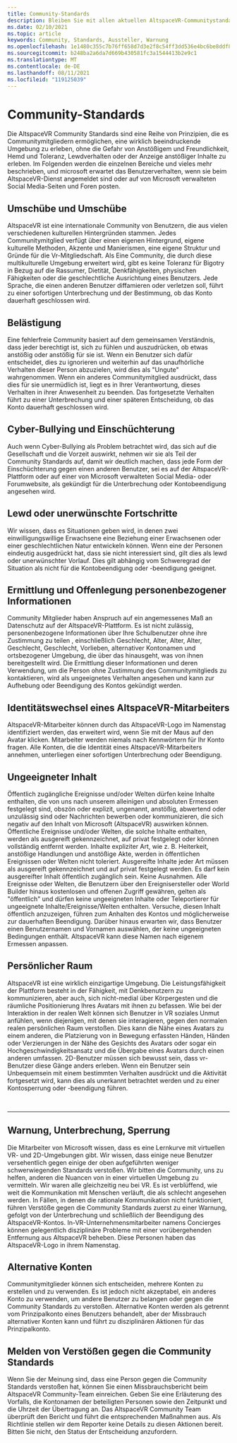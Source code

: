 ```yaml
---
title: Community-Standards
description: Bleiben Sie mit allen aktuellen AltspaceVR-Communitystandards und -verfahren für die Meldung von Verstößen auf dem neuesten Stand.
ms.date: 02/10/2021
ms.topic: article
keywords: Community, Standards, Aussteller, Warnung
ms.openlocfilehash: 1e1480c355c7b76ff658d7d3e2f8c54ff3dd536e4bc6be8ddf8378299d0250c1
ms.sourcegitcommit: b248ba2a6da7d669b430581fc3a1544413b2e9c1
ms.translationtype: MT
ms.contentlocale: de-DE
ms.lasthandoff: 08/11/2021
ms.locfileid: "119125039"
---
```

# <a name="community-standards"></a>Community-Standards

Die AltspaceVR Community Standards sind eine Reihe von Prinzipien, die es Communitymitgliedern ermöglichen, eine wirklich beeindruckende Umgebung zu erleben, ohne die Gefahr von Anstößigem und Freundlichkeit, Hemd und Toleranz, Lewdverhalten oder der Anzeige anstößiger Inhalte zu erleben. Im Folgenden werden die einzelnen Bereiche und vieles mehr beschrieben, und microsoft erwartet das Benutzerverhalten, wenn sie beim AltspaceVR-Dienst angemeldet sind oder auf von Microsoft verwalteten Social Media-Seiten und Foren posten.

## <a name="defamation-and-intolerance"></a>Umschübe und Umschübe

AltspaceVR ist eine internationale Community von Benutzern, die aus vielen verschiedenen kulturellen Hintergründen stammen. Jedes Communitymitglied verfügt über einen eigenen Hintergrund, eigene kulturelle Methoden, Akzente und Manierismen, eine eigene Struktur und Gründe für die Vr-Mitgliedschaft. Als Eine Community, die durch diese multikulturelle Umgebung erweitert wird, gibt es keine Toleranz für Bigotry in Bezug auf die Rassumer, Dietität, Denkfähigkeiten, physischen Fähigkeiten oder die geschlechtliche Ausrichtung eines Benutzers. Jede Sprache, die einen anderen Benutzer diffamieren oder verletzen soll, führt zu einer sofortigen Unterbrechung und der Bestimmung, ob das Konto dauerhaft geschlossen wird.

## <a name="harassment"></a>Belästigung 

Eine fehlerfreie Community basiert auf dem gemeinsamen Verständnis, dass jeder berechtigt ist, sich zu fühlen und auszudrücken, ob etwas anstößig oder anstößig für sie ist. Wenn ein Benutzer sich dafür entscheidet, dies zu ignorieren und weiterhin auf das unaufhörliche Verhalten dieser Person abzuzielen, wird dies als "Ungute" wahrgenommen. Wenn ein anderes Communitymitglied ausdrückt, dass dies für sie unermüdlich ist, liegt es in Ihrer Verantwortung, dieses Verhalten in ihrer Anwesenheit zu beenden. Das fortgesetzte Verhalten führt zu einer Unterbrechung und einer späteren Entscheidung, ob das Konto dauerhaft geschlossen wird.

## <a name="cyber-bullying-and-intimidation"></a>Cyber-Bullying und Einschüchterung

Auch wenn Cyber-Bullying als Problem betrachtet wird, das sich auf die Gesellschaft und die Vorzeit auswirkt, nehmen wir sie als Teil der Community Standards auf, damit wir deutlich machen, dass jede Form der Einschüchterung gegen einen anderen Benutzer, sei es auf der AltspaceVR-Plattform oder auf einer von Microsoft verwalteten Social Media- oder Forumwebsite, als gekündigt für die Unterbrechung oder Kontobeendigung angesehen wird.

## <a name="lewd-or-unwanted-advances"></a>Lewd oder unerwünschte Fortschritte

Wir wissen, dass es Situationen geben wird, in denen zwei einwilligungswillige Erwachsene eine Beziehung einer Erwachsenen oder einer geschlechtlichen Natur entwickeln können. Wenn eine der Personen eindeutig ausgedrückt hat, dass sie nicht interessiert sind, gilt dies als lewd oder unerwünschter Vorlauf. Dies gilt abhängig vom Schweregrad der Situation als nicht für die Kontobeendigung oder -beendigung geeignet.

## <a name="discovery-and-disclosure-of-personal-information"></a>Ermittlung und Offenlegung personenbezogener Informationen

Community Mitglieder haben Anspruch auf ein angemessenes Maß an Datenschutz auf der AltspaceVR-Plattform. Es ist nicht zulässig, personenbezogene Informationen über Ihre Schulbenutzer ohne ihre Zustimmung zu teilen , einschließlich Geschlecht, Alter, Alter, Alter, Geschlecht, Geschlecht, Vorlieben, alternativer Kontonamen und ortsbezogener Umgebung, die über das hinausgeht, was von ihnen bereitgestellt wird. Die Ermittlung dieser Informationen und deren Verwendung, um die Person ohne Zustimmung des Communitymitglieds zu kontaktieren, wird als ungeeignetes Verhalten angesehen und kann zur Aufhebung oder Beendigung des Kontos gekündigt werden.

## <a name="impersonation-of-an-altspacevr-employee"></a>Identitätswechsel eines AltspaceVR-Mitarbeiters

AltspaceVR-Mitarbeiter können durch das AltspaceVR-Logo im Namenstag identifiziert werden, das erweitert wird, wenn Sie mit der Maus auf den Avatar klicken. Mitarbeiter werden niemals nach Kennwörtern für Ihr Konto fragen. Alle Konten, die die Identität eines AltspaceVR-Mitarbeiters annehmen, unterliegen einer sofortigen Unterbrechung oder Beendigung.

## <a name="inappropriate-content"></a>Ungeeigneter Inhalt

Öffentlich zugängliche Ereignisse und/oder Welten dürfen keine Inhalte enthalten, die von uns nach unserem alleinigen und absoluten Ermessen festgelegt sind, obszön oder explizit, ungenannt, anstößig, abwertend oder unzulässig sind oder Nachrichten bewerben oder kommunizieren, die sich negativ auf den Inhalt von Microsoft (AltspaceVR) auswirken können. Öffentliche Ereignisse und/oder Welten, die solche Inhalte enthalten, werden als ausgereift gekennzeichnet, auf privat festgelegt oder können vollständig entfernt werden. Inhalte expliziter Art, wie z. B. Heiterkeit, anstößige Handlungen und anstößige Akte, werden in öffentlichen Ereignissen oder Welten nicht toleriert. Ausgereifte Inhalte jeder Art müssen als ausgereift gekennzeichnet und auf privat festgelegt werden. Es darf kein ausgereifter Inhalt öffentlich zugänglich sein. Keine Ausnahmen. Alle Ereignisse oder Welten, die Benutzern über den Ereignisersteller oder World Builder hinaus kostenlosen und offenen Zugriff gewähren, gelten als "öffentlich" und dürfen keine ungeeigneten Inhalte oder Teleportierer für ungeeignete Inhalte/Ereignisse/Welten enthalten. Versuche, diesen Inhalt öffentlich anzuzeigen, führen zum Anhalten des Kontos und möglicherweise zur dauerhaften Beendigung.  Darüber hinaus erwarten wir, dass Benutzer einen Benutzernamen und Vornamen auswählen, der keine ungeeigneten Bedingungen enthält. AltspaceVR kann diese Namen nach eigenem Ermessen anpassen.

## <a name="personal-space"></a>Persönlicher Raum

AltspaceVR ist eine wirklich einzigartige Umgebung. Die Leistungsfähigkeit der Plattform besteht in der Fähigkeit, mit Denkbenutzern zu kommunizieren, aber auch, sich nicht-medial über Körpergesten und die räumliche Positionierung Ihres Avatars mit ihnen zu befassen. Wie bei der Interaktion in der realen Welt können sich Benutzer in VR soziales Unmut anfühlen, wenn diejenigen, mit denen sie interagieren, gegen den normalen realen persönlichen Raum verstoßen. Dies kann die Nähe eines Avatars zu einem anderen, die Platzierung von in Bewegung erfassten Händen, Händen oder Verzierungen in der Nähe des Gesichts des Avatars oder sogar ein Hochgeschwindigkeitsansatz und die Übergabe eines Avatars durch einen anderen umfassen.  2D-Benutzer müssen sich bewusst sein, dass vr-Benutzer diese Gänge anders erleben. Wenn ein Benutzer sein Unbequemsein mit einem bestimmten Verhalten ausdrückt und die Aktivität fortgesetzt wird, kann dies als unerkannt betrachtet werden und zu einer Kontosperrung oder -beendigung führen.

<br>
<hr>
 
## <a name="warning-suspension-banishment"></a>Warnung, Unterbrechung, Sperrung

Die Mitarbeiter von Microsoft wissen, dass es eine Lernkurve mit virtuellen VR- und 2D-Umgebungen gibt. Wir wissen, dass einige neue Benutzer versehentlich gegen einige der oben aufgeführten weniger schwerwiegenden Standards verstoßen. Wir bitten die Community, uns zu helfen, anderen die Nuancen von in einer virtuellen Umgebung zu vermitteln. Wir waren alle gleichzeitig neu bei VR. Es ist verblüffend, wie weit die Kommunikation mit Menschen verläuft, die als schlecht angesehen werden. In Fällen, in denen die rationale Kommunikation nicht funktioniert, führen Verstöße gegen die Community Standards zuerst zu einer Warnung, gefolgt von der Unterbrechung und schließlich der Beendigung des AltspaceVR-Kontos. In-VR-Unternehmensmitarbeiter namens Concierges können gelegentlich disziplinäre Probleme mit einer vorübergehenden Entfernung aus AltspaceVR beheben. Diese Personen haben das AltspaceVR-Logo in ihrem Namenstag.

## <a name="alternate-accounts"></a>Alternative Konten

Communitymitglieder können sich entscheiden, mehrere Konten zu erstellen und zu verwenden. Es ist jedoch nicht akzeptabel, ein anderes Konto zu verwenden, um andere Benutzer zu belangen oder gegen die Community Standards zu verstoßen. Alternative Konten werden als getrennt vom Prinzipalkonto eines Benutzers behandelt, aber der Missbrauch alternativer Konten kann und führt zu disziplinären Aktionen für das Prinzipalkonto.

## <a name="reporting-violations-of-the-community-standards"></a>Melden von Verstößen gegen die Community Standards

Wenn Sie der Meinung sind, dass eine Person gegen die Community Standards verstoßen hat, können Sie einen Missbrauchsbericht beim AltspaceVR Community-Team einreichen. Geben Sie eine Erläuterung des Vorfalls, die Kontonamen der beteiligten Personen sowie den Zeitpunkt und die Uhrzeit der Übertragung an. Das AltspaceVR Community Team überprüft den Bericht und führt die entsprechenden Maßnahmen aus. Als Richtlinie stellen wir dem Reporter keine Details zu diesen Aktionen bereit. Bitten Sie nicht, den Status der Entscheidung anzufordern.